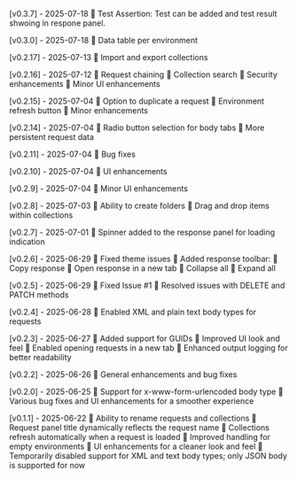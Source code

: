 [v0.3.7] - 2025-07-18
🔹 Test Assertion: Test can be added and test result shwoing in respone panel.

[v0.3.0] - 2025-07-18
🔹 Data table per environment

[v0.2.17] - 2025-07-13
🔹 Import and export collections

[v0.2.16] - 2025-07-12
🔹 Request chaining
🔹 Collection search
🔹 Security enhancements
🔹 Minor UI enhancements

[v0.2.15] - 2025-07-04
🔹 Option to duplicate a request
🔹 Environment refresh button
🔹 Minor enhancements

[v0.2.14] - 2025-07-04
🔹 Radio button selection for body tabs
🔹 More persistent request data

[v0.2.11] - 2025-07-04
🔹 Bug fixes

[v0.2.10] - 2025-07-04
🔹 UI enhancements

[v0.2.9] - 2025-07-04
🔹 Minor UI enhancements

[v0.2.8] - 2025-07-03
🔹 Ability to create folders
🔹 Drag and drop items within collections

[v0.2.7] - 2025-07-01
🔹 Spinner added to the response panel for loading indication

[v0.2.6] - 2025-06-29
🔹 Fixed theme issues
🔹 Added response toolbar:
🔹 Copy response
🔹 Open response in a new tab
🔹 Collapse all
🔹 Expand all

[v0.2.5] - 2025-06-29
🔹 Fixed Issue #1
🔹 Resolved issues with DELETE and PATCH methods

[v0.2.4] - 2025-06-28
🔹 Enabled XML and plain text body types for requests

[v0.2.3] - 2025-06-27
🔹 Added support for GUIDs
🔹 Improved UI look and feel
🔹 Enabled opening requests in a new tab
🔹 Enhanced output logging for better readability

[v0.2.2] - 2025-06-26
🔹 General enhancements and bug fixes

[v0.2.0] - 2025-06-25
🔹 Support for x-www-form-urlencoded body type
🔹 Various bug fixes and UI enhancements for a smoother experience

[v0.1.1] - 2025-06-22
🔹 Ability to rename requests and collections
🔹 Request panel title dynamically reflects the request name
🔹 Collections refresh automatically when a request is loaded
🔹 Improved handling for empty environments
🔹 UI enhancements for a cleaner look and feel
🔹 Temporarily disabled support for XML and text body types; only JSON body is supported for now